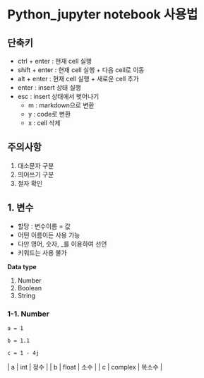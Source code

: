 # Python_jupyter notebook 사용법

## 단축키

- ctrl + enter : 현재 cell 실행
- shift + enter : 현재 cell 실행 + 다음 cell로 이동
- alt + enter : 현재 cell 실행 + 새로운 cell 추가
- enter : insert 상태 실행
- esc : insert 상태에서 벗어나기
    - m : markdown으로 변환
    - y : code로 변환
    - x : cell 삭제 

## 주의사항

1. 대소문자 구분
2. 띄어쓰기 구분
3. 철자 확인

## 1. 변수 

- 할당 : 변수이름 = 값
- 어떤 이름이든 사용 가능 
- 다만 영어, 숫자, _를 이용하여 선언
- 키워드는 사용 불가 

**Data type**

1. Number
2. Boolean
4. String

### 1-1. Number

`a = 1 `

`b = 1.1`

`c = 1 - 4j`

| a | int | 정수 |
| b | float | 소수 |
| c | complex | 복소수 |



